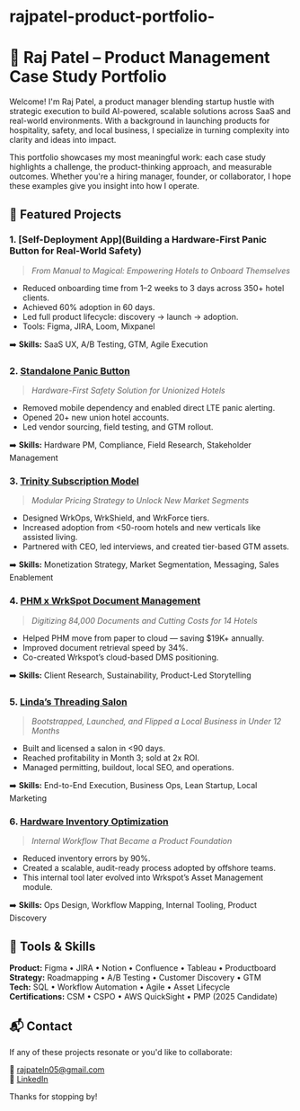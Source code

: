 # rajpatel-product-portfolio-

# 🧠 Raj Patel – Product Management Case Study Portfolio

Welcome! I'm Raj Patel, a product manager blending startup hustle with strategic execution to build AI-powered, scalable solutions across SaaS and real-world environments. With a background in launching products for hospitality, safety, and local business, I specialize in turning complexity into clarity and ideas into impact.

This portfolio showcases my most meaningful work: each case study highlights a challenge, the product-thinking approach, and measurable outcomes. Whether you're a hiring manager, founder, or collaborator, I hope these examples give you insight into how I operate.

## 🚀 Featured Projects

### 1. [Self-Deployment App](Building a Hardware-First Panic Button for Real-World Safety)
> *From Manual to Magical: Empowering Hotels to Onboard Themselves*

- Reduced onboarding time from 1–2 weeks to 3 days across 350+ hotel clients.
- Achieved 60% adoption in 60 days.
- Led full product lifecycle: discovery → launch → adoption.
- Tools: Figma, JIRA, Loom, Mixpanel

➡️ **Skills:** SaaS UX, A/B Testing, GTM, Agile Execution

### 2. [Standalone Panic Button](https://github.com/RajnPatel05/rajpatel-product-portfolio-/blob/main/Building%20a%20Hardware-First%20Panic%20Button%20for%20Real-World%20Safety)
> *Hardware-First Safety Solution for Unionized Hotels*

- Removed mobile dependency and enabled direct LTE panic alerting.
- Opened 20+ new union hotel accounts.
- Led vendor sourcing, field testing, and GTM rollout.

➡️ **Skills:** Hardware PM, Compliance, Field Research, Stakeholder Management

### 3. [Trinity Subscription Model](./wrkspot_trinity_pricing_case_study.md)
> *Modular Pricing Strategy to Unlock New Market Segments*

- Designed WrkOps, WrkShield, and WrkForce tiers.
- Increased adoption from <50-room hotels and new verticals like assisted living.
- Partnered with CEO, led interviews, and created tier-based GTM assets.

➡️ **Skills:** Monetization Strategy, Market Segmentation, Messaging, Sales Enablement

### 4. [PHM x WrkSpot Document Management](./phm_wrkspot_case_study.md)
> *Digitizing 84,000 Documents and Cutting Costs for 14 Hotels*

- Helped PHM move from paper to cloud — saving $19K+ annually.
- Improved document retrieval speed by 34%.
- Co-created Wrkspot’s cloud-based DMS positioning.

➡️ **Skills:** Client Research, Sustainability, Product-Led Storytelling

### 5. [Linda’s Threading Salon](./lindas_threading_salon_case_study.md)
> *Bootstrapped, Launched, and Flipped a Local Business in Under 12 Months*

- Built and licensed a salon in <90 days.
- Reached profitability in Month 3; sold at 2x ROI.
- Managed permitting, buildout, local SEO, and operations.

➡️ **Skills:** End-to-End Execution, Business Ops, Lean Startup, Local Marketing

### 6. [Hardware Inventory Optimization](./hardware_inventory_case_study.md)
> *Internal Workflow That Became a Product Foundation*

- Reduced inventory errors by 90%.
- Created a scalable, audit-ready process adopted by offshore teams.
- This internal tool later evolved into Wrkspot’s Asset Management module.

➡️ **Skills:** Ops Design, Workflow Mapping, Internal Tooling, Product Discovery

## 🧰 Tools & Skills

**Product:** Figma • JIRA • Notion • Confluence • Tableau • Productboard  
**Strategy:** Roadmapping • A/B Testing • Customer Discovery • GTM  
**Tech:** SQL • Workflow Automation • Agile • Asset Lifecycle  
**Certifications:** CSM • CSPO • AWS QuickSight • PMP (2025 Candidate)  

## 📬 Contact

If any of these projects resonate or you'd like to collaborate:

📧 rajpateln05@gmail.com  
🔗 [LinkedIn](https://linkedin.com/in/rpatel77)

Thanks for stopping by!
